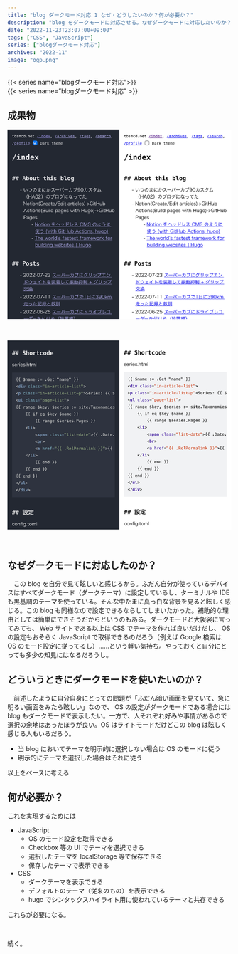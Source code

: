 ```yaml
---
title: "blog ダークモード対応 1 なぜ・どうしたいのか？何が必要か？"
description: "blog をダークモードに対応させる。なぜダークモードに対応したいのか？どういう対応をしたいのか？それには何が必要なのか？"
date: "2022-11-23T23:07:00+09:00"
tags: ["CSS", "JavaScript"]
series: ["blogダークモード対応"]
archives: "2022-11"
image: "ogp.png"
---
```




{{< series name="blogダークモード対応">}}  
{{< series name=”blogダークモード対応" >}}

## 成果物

![top_page](1da9f9fc.png)

<br/>

![code](65a51a4e.png)

<br/>

## なぜダークモードに対応したのか？

　この blog を自分で見て眩しいと感じるから。ふだん自分が使っているデバイスはすべてダークモード（ダークテーマ）に設定しているし、ターミナルや IDE も黒基調のテーマを使っている。そんな中たまに真っ白な背景を見ると眩しく感じる。この blog も同様なので設定できるならしてしまいたかった。補助的な理由としては簡単にできそうだからというのもある。ダークモードと大袈裟に言ってみても、 Web サイトである以上は CSS でテーマを作れば良いだけだし、 OS の設定もおそらく JavaScript で取得できるのだろう（例えば Google 検索は OS のモード設定に従ってるし）……という軽い気持ち。やっておくと自分にとっても多少の知見にはなるだろうし。

## どういうときにダークモードを使いたいのか？

　前述したように自分自身にとっての問題が「ふだん暗い画面を見ていて、急に明るい画面をみたら眩しい」なので、 OS の設定がダークモードである場合には blog もダークモードで表示したい。一方で、人それぞれ好みや事情があるので選択の余地はあったほうが良い。OS はライトモードだけどこの blog は眩しく感じる人もいるだろう。

- 当 blog においてテーマを明示的に選択しない場合は OS のモードに従う
- 明示的にテーマを選択した場合はそれに従う

以上をベースに考える

## 何が必要か？

これを実現するためには

- JavaScript
	- OS のモード設定を取得できる
	- Checkbox 等の UI でテーマを選択できる
	- 選択したテーマを localStorage 等で保存できる
	- 保存したテーマで表示できる
- CSS
	- ダークテーマを表示できる
	- デフォルトのテーマ（従来のもの）を表示できる
	- hugo でシンタックスハイライト用に使われているテーマと共存できる

これらが必要になる。

<br/>

続く。
